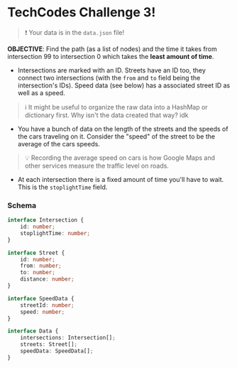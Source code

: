 # TechCodes Challenge 3!

>❗ Your data is in the `data.json` file!

**OBJECTIVE**: Find the path (as a list of nodes) and the time it takes from intersection 99 to intersection 0 which takes the **least amount of time**.
- Intersections are marked with an ID. Streets have an ID too, they connect two intersections (with the `from` and `to` field being the intersection's IDs). Speed data (see below) has a associated street ID as well as a speed.
> ℹ️ It might be useful to organize the raw data into a HashMap or dictionary first. Why isn't the data created that way? idk

- You have a bunch of data on the length of the streets and the speeds of the cars traveling on it. Consider the "speed" of the street to be the average of the cars speeds.
> 💡 Recording the average speed on cars is how Google Maps and other services measure the traffic level on roads.

- At each intersection there is a fixed amount of time you'll have to wait. This is the `stoplightTime` field.

### Schema

```typescript
interface Intersection {
    id: number;
    stoplightTime: number;
}

interface Street {
    id: number;
    from: number;
    to: number;
    distance: number;
}

interface SpeedData {
    streetId: number;
    speed: number;
}

interface Data {
    intersections: Intersection[];
    streets: Street[];
    speedData: SpeedData[];
}
```

